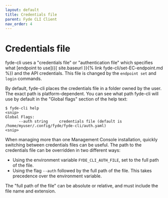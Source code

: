 ```yaml
---
layout: default
title: Credentials file
parent: Fyde CLI Client
nav_order: 4
---
```

# Credentials file

fyde-cli uses a "credentials file" or "authentication file" which specifies what [endpoint to use]({{ site.baseurl }}{% link fyde-cli/set-EC-endpoint.md %}) and the API credentials.
This file is changed by the `endpoint set` and `login` commands.

By default, fyde-cli places the credentials file in a folder owned by the user.
The exact path is platform-dependent.
You can see what path fyde-cli will use by default in the "Global flags" section of the help text:

```
$ fyde-cli help
<snip>
Global Flags:
      --auth string     credentials file (default is /home/myuser/.config/fyde/fyde-cli/auth.yaml)
<snip>
```

When managing more than one Management Console installation, quickly switching between credentials files can be useful.
The path to the credentials file can be overridden in two different ways:

- Using the environment variable `FYDE_CLI_AUTH_FILE`, set to the full path of the file.
- Using the flag `--auth` followed by the full path of the file. This takes precedence over the environment variable.

The "full path of the file" can be absolute or relative, and must include the file name and extension.